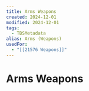 ```yaml
---
title: Arms Weapons
created: 2024-12-01
modified: 2024-12-01
tags:
  - TBSMetadata
alias: Arms (Weapons)
usedFor:
  - "[[21576 Weapons]]"
---
```

# Arms Weapons
